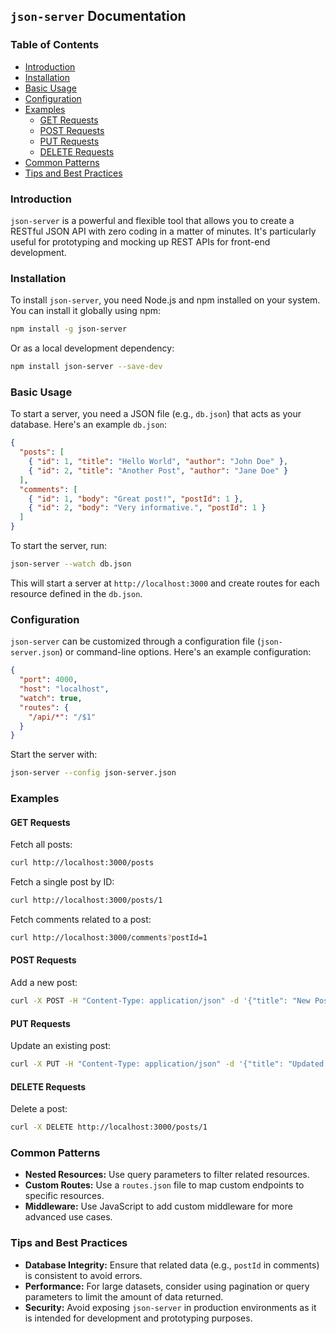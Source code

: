 ## `json-server` Documentation

### Table of Contents

- [Introduction](#introduction)
- [Installation](#installation)
- [Basic Usage](#basic-usage)
- [Configuration](#configuration)
- [Examples](#examples)
  - [GET Requests](#get-requests)
  - [POST Requests](#post-requests)
  - [PUT Requests](#put-requests)
  - [DELETE Requests](#delete-requests)
- [Common Patterns](#common-patterns)
- [Tips and Best Practices](#tips-and-best-practices)

### Introduction

`json-server` is a powerful and flexible tool that allows you to create a RESTful JSON API with zero coding in a matter of minutes. It's particularly useful for prototyping and mocking up REST APIs for front-end development.

### Installation

To install `json-server`, you need Node.js and npm installed on your system. You can install it globally using npm:

```bash
npm install -g json-server
```

Or as a local development dependency:

```bash
npm install json-server --save-dev
```

### Basic Usage

To start a server, you need a JSON file (e.g., `db.json`) that acts as your database. Here's an example `db.json`:

```json
{
  "posts": [
    { "id": 1, "title": "Hello World", "author": "John Doe" },
    { "id": 2, "title": "Another Post", "author": "Jane Doe" }
  ],
  "comments": [
    { "id": 1, "body": "Great post!", "postId": 1 },
    { "id": 2, "body": "Very informative.", "postId": 1 }
  ]
}
```

To start the server, run:

```bash
json-server --watch db.json
```

This will start a server at `http://localhost:3000` and create routes for each resource defined in the `db.json`.

### Configuration

`json-server` can be customized through a configuration file (`json-server.json`) or command-line options. Here's an example configuration:

```json
{
  "port": 4000,
  "host": "localhost",
  "watch": true,
  "routes": {
    "/api/*": "/$1"
  }
}
```

Start the server with:

```bash
json-server --config json-server.json
```

### Examples

#### GET Requests

Fetch all posts:

```bash
curl http://localhost:3000/posts
```

Fetch a single post by ID:

```bash
curl http://localhost:3000/posts/1
```

Fetch comments related to a post:

```bash
curl http://localhost:3000/comments?postId=1
```

#### POST Requests

Add a new post:

```bash
curl -X POST -H "Content-Type: application/json" -d '{"title": "New Post", "author": "New Author"}' http://localhost:3000/posts
```

#### PUT Requests

Update an existing post:

```bash
curl -X PUT -H "Content-Type: application/json" -d '{"title": "Updated Post", "author": "Updated Author"}' http://localhost:3000/posts/1
```

#### DELETE Requests

Delete a post:

```bash
curl -X DELETE http://localhost:3000/posts/1
```

### Common Patterns

- **Nested Resources:** Use query parameters to filter related resources.
- **Custom Routes:** Use a `routes.json` file to map custom endpoints to specific resources.
- **Middleware:** Use JavaScript to add custom middleware for more advanced use cases.

### Tips and Best Practices

- **Database Integrity:** Ensure that related data (e.g., `postId` in comments) is consistent to avoid errors.
- **Performance:** For large datasets, consider using pagination or query parameters to limit the amount of data returned.
- **Security:** Avoid exposing `json-server` in production environments as it is intended for development and prototyping purposes.
